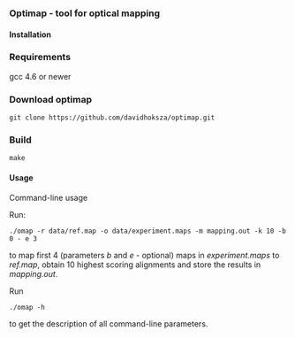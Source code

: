 ### Optimap - tool for optical mapping


#### Installation

### Requirements

gcc 4.6 or newer

### Download optimap

```
git clone https://github.com/davidhoksza/optimap.git
```


### Build

```
make
```

#### Usage

Command-line usage

Run:

```
./omap -r data/ref.map -o data/experiment.maps -m mapping.out -k 10 -b 0 - e 3
```
  
to map first 4 (parameters *b* and *e* - optional) maps in *experiment.maps* to *ref.map*, obtain 10 highest scoring alignments and store the results in *mapping.out*.

Run

```
./omap -h
```

to get the description of all command-line parameters.
